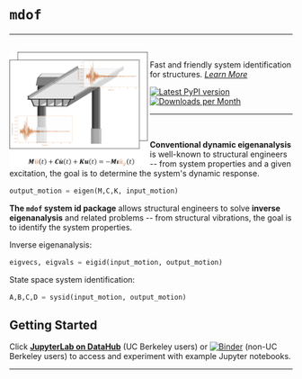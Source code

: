 # `mdof`

<hr>
<br>

<img align="left" src="https://raw.githubusercontent.com/BRACE2/mdof/master/docs/_static/images/logos/mdof_readmefig.svg" width="250px" alt="mdof logo">

Fast and friendly system identification for structures. *[Learn More](https://brace2.github.io/mdof/)*

<div style="align:center">

[![Latest PyPI version](https://img.shields.io/pypi/v/mdof?logo=pypi&style=for-the-badge)](https://pypi.python.org/pypi/mdof)
[![Downloads per Month](https://img.shields.io/pypi/dm/mdof?style=for-the-badge)]((https://pypi.python.org/pypi/mdof))

</div>

<hr>
<br>

**Conventional dynamic eigenanalysis** is well-known to structural engineers -- from system properties and a given excitation, the goal is to determine the system's dynamic response.

```python
output_motion = eigen(M,C,K, input_motion)
```

**The `mdof` system id package** allows structural engineers to solve **inverse eigenanalysis** and related problems -- from structural vibrations, the goal is to identify the system properties.

Inverse eigenanalysis:
```python
eigvecs, eigvals = eigid(input_motion, output_motion)
```

State space system identification:
```python
A,B,C,D = sysid(input_motion, output_motion)
```


## Getting Started

Click [**JupyterLab on DataHub**](https://datahub.berkeley.edu/hub/user-redirect/git-pull?repo=https%3A%2F%2Fgithub.com%2FBRACE2%2Fmdof&urlpath=lab%2Ftree%2Fmdof%2Fnotebooks%2FREADME.ipynb&branch=master) (UC Berkeley users) or  [![Binder](https://mybinder.org/badge_logo.svg)](https://mybinder.org/v2/gh/BRACE2/mdof/HEAD?labpath=notebooks%2FREADME.ipynb) (non-UC Berkeley users) to access and experiment with example Jupyter notebooks.

-------------------------------------------------

